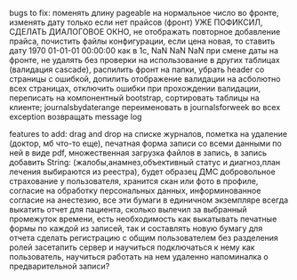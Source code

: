 bugs to fix: 
  поменять длину pageable на нормальное число во фронте,
  изменять дату только если нет прайсов (фронт) УЖЕ ПОФИКСИЛ, СДЕЛАТЬ ДИАЛОГОВОЕ ОКНО,
  не отображать повторное добавление прайса,
  почистить файлы конфигурации,
  если цена новая, то ставить дату 1970 01-01-01 00:00:00 как в 1с,
  NaN NaN NaN при смене даты на фронте,
  не удалять без проверки на использование в других таблицах (валидация cascade),
  распилить фронт на папки,
  убрать header со страницы с ошибкой,
  допилить отображение валидации на асболютно всех страницах, отключить ошибки при прохождении валидации,
  переписать на компонентный bootstrap,
  сортировать таблицы на клиенте;
  journalsbydaterange переименовать в journalsforweek
  во всех exception возвращать message log

features to add:
  drag and drop на списке журналов,
  пометка на удаление (доктор, мб что-то еще),
  печатная форма записи со всеми данными по ней в виде pdf,
  множественная загрузка файлов в запись,
  в запись добавить String:
      (жалобы,анамнез,объективный статус и диагноз,план лечения выбираются из реестра), будет образец
      ДМС добровольное страхование у пользователя, хранится скан или фото в профиле, согласие на обработку персональных данных, информинованное согласие на анестезию, все эти бумаги в единичном экземпляре всегда
  выкатить отчет для пациента, сколько вылечил за выбранный промежуток времени, есть необходимость как выкатывать печатные формы по каждой из записей, так и составлять новую бумагу для отчета
  сделать регистрацию с общим пользователем без разделения ролей
  засетапить сервер и научиться подключаться к нему как пользователь, научиться работать на нем удаленно
  напоминалка о предварительной записи?
